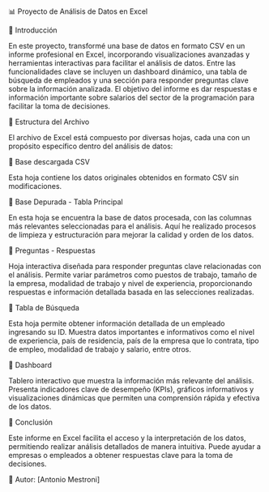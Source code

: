 📊 Proyecto de Análisis de Datos en Excel

📌 Introducción

En este proyecto, transformé una base de datos en formato CSV en un informe profesional en Excel, incorporando visualizaciones avanzadas y herramientas interactivas para facilitar el análisis de datos. Entre las funcionalidades clave se incluyen un dashboard dinámico, una tabla de búsqueda de empleados y una sección para responder preguntas clave sobre la información analizada. El objetivo del informe es dar respuestas e información importante sobre salarios del sector de la programación para facilitar la toma de decisiones.

📂 Estructura del Archivo

El archivo de Excel está compuesto por diversas hojas, cada una con un propósito específico dentro del análisis de datos:

🔹 Base descargada CSV

Esta hoja contiene los datos originales obtenidos en formato CSV sin modificaciones.

🔹 Base Depurada - Tabla Principal

En esta hoja se encuentra la base de datos procesada, con las columnas más relevantes seleccionadas para el análisis. Aquí he realizado procesos de limpieza y estructuración para mejorar la calidad y orden de los datos.

🔹 Preguntas - Respuestas

Hoja interactiva diseñada para responder preguntas clave relacionadas con el análisis. Permite variar parámetros como puestos de trabajo, tamaño de la empresa, modalidad de trabajo y nivel de experiencia, proporcionando respuestas e información detallada basada en las selecciones realizadas.

🔹 Tabla de Búsqueda

Esta hoja permite obtener información detallada de un empleado ingresando su ID. Muestra datos importantes e informativos como el nivel de experiencia, país de residencia, país de la empresa que lo contrata, tipo de empleo, modalidad de trabajo y salario, entre otros.

🔹 Dashboard

Tablero interactivo que muestra la información más relevante del análisis. Presenta indicadores clave de desempeño (KPIs), gráficos informativos y visualizaciones dinámicas que permiten una comprensión rápida y efectiva de los datos.

🚀 Conclusión

Este informe en Excel facilita el acceso y la interpretación de los datos, permitiendo realizar análisis detallados de manera intuitiva. Puede ayudar a empresas o empleados a obtener respuestas clave para la toma de decisiones.

📌 Autor: [Antonio Mestroni]

